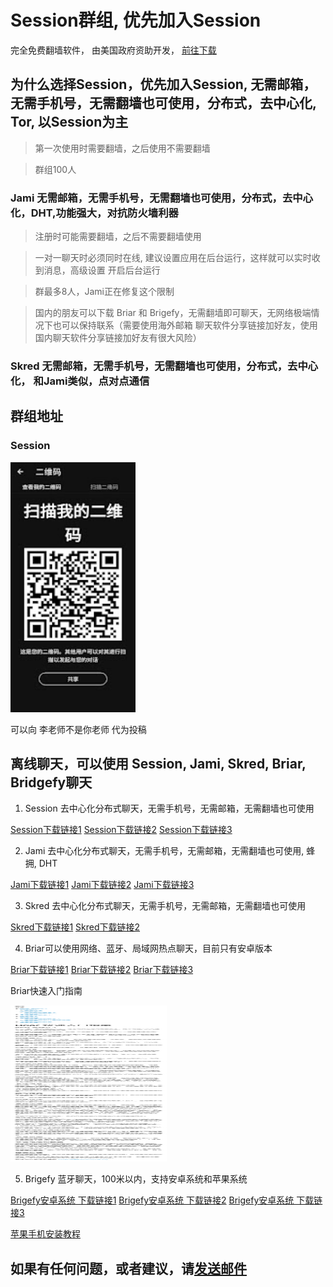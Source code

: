 # Session群组, 优先加入Session

完全免费翻墙软件， 由美国政府资助开发， [前往下载](https://github.com/hello-world-1989/temp)

## 为什么选择Session，优先加入Session, 无需邮箱，无需手机号，无需翻墙也可使用，分布式，去中心化, Tor, 以Session为主

>第一次使用时需要翻墙，之后使用不需要翻墙

>群组100人

### Jami 无需邮箱，无需手机号，无需翻墙也可使用，分布式，去中心化，DHT,功能强大，对抗防火墙利器

>注册时可能需要翻墙，之后不需要翻墙使用

>一对一聊天时必须同时在线, 建议设置应用在后台运行，这样就可以实时收到消息，高级设置 开启后台运行

>群最多8人，Jami正在修复这个限制

>国内的朋友可以下载 Briar 和 Brigefy，无需翻墙即可聊天，无网络极端情况下也可以保持联系（需要使用海外邮箱 聊天软件分享链接加好友，使用国内聊天软件分享链接加好友有很大风险）

### Skred 无需邮箱，无需手机号，无需翻墙也可使用，分布式，去中心化， 和Jami类似，点对点通信

## 群组地址

### Session

<img src='/session.jpg' width='200' height='400' />

可以向 李老师不是你老师 代为投稿

## 离线聊天，可以使用 Session, Jami, Skred, Briar, Bridgefy聊天

1. Session 去中心化分布式聊天，无需手机号，无需邮箱，无需翻墙也可使用

[Session下载链接1](https://github.com/end-gfw/google-groups/raw/main/Session_1.16.7_Apkpure.apk)
[Session下载链接2](https://apkpure.com/cn/session-private-messenger/network.loki.messenger/download#google_vignette)
[Session下载链接3](https://play.google.com/store/apps/details?id=network.loki.messenger)

2. Jami 去中心化分布式聊天，无需手机号，无需邮箱，无需翻墙也可使用, 蜂拥, DHT

[Jami下载链接1](https://github.com/end-gfw/google-groups/raw/main/Jami_20230421-01_Apkpure.apk)
[Jami下载链接2](https://apkpure.com/cn/jami/cx.ring/download)
[Jami下载链接3](https://play.google.com/store/apps/details?id=cx.ring)

3. Skred 去中心化分布式聊天，无需手机号，无需邮箱，无需翻墙也可使用

[Skred下载链接1](https://github.com/end-gfw/google-groups/raw/main/Skred_Messenger_8.2_Apkpure.apk)
[Skred下载链接2](https://apkpure.com/cn/skred-messenger/mobi.skred.app/download)

4. Briar可以使用网络、蓝牙、局域网热点聊天，目前只有安卓版本

[Briar下载链接1](https://github.com/end-gfw/google-groups/raw/main/Briar_1.4.23_Apkpure.apk)
[Briar下载链接2](https://apkpure.com/briar/org.briarproject.briar.android/download)
[Briar下载链接3](https://play.google.com/store/apps/details?id=org.briarproject.briar.android)

Briar快速入门指南

<img src='/briar-tutorial.png' width='250' height='250' />

5. Brigefy 蓝牙聊天，100米以内，支持安卓系统和苹果系统

[Brigefy安卓系统 下载链接1](https://github.com/end-gfw/google-groups/raw/main/Bridgefy_3.1.18_Apkpure.apk)
[Brigefy安卓系统 下载链接2](https://apkpure.com/bridgefy-offline-messages/me.bridgefy.main/download)
[Brigefy安卓系统 下载链接3](https://play.google.com/store/apps/details?id=me.bridgefy.main)

[苹果手机安装教程](https://github.com/hello-world-1989/temp#ios)

## 如果有任何问题，或者建议，请[发送邮件](end.gfw@hotmail.com)
